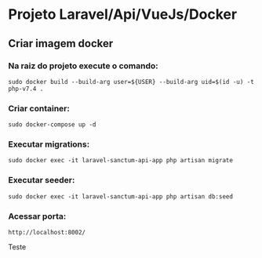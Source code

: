 # Projeto Laravel/Api/VueJs/Docker

## Criar imagem docker
### Na raiz do projeto execute o comando:
```
sudo docker build --build-arg user=${USER} --build-arg uid=$(id -u) -t php-v7.4 .
```

### Criar container:

```
sudo docker-compose up -d

```

### Executar migrations:

```
sudo docker exec -it laravel-sanctum-api-app php artisan migrate

```

### Executar seeder:

```
sudo docker exec -it laravel-sanctum-api-app php artisan db:seed
```

### Acessar porta:

```
http://localhost:8002/

```
Teste